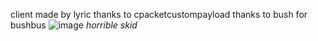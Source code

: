 client made by lyric
thanks to cpacketcustompayload
thanks to bush for bushbus
![image](https://github.com/lyricnight/infinity/assets/79311706/bce65072-1206-4dfa-875f-6fa4e79a9cec)
_horrible skid_
